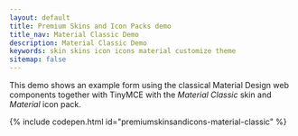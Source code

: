 ```yaml
---
layout: default
title: Premium Skins and Icon Packs demo
title_nav: Material Classic Demo
description: Material Classic Demo
keywords: skin skins icon icons material customize theme
sitemap: false
---
```


This demo shows an example form using the classical Material Design web components together with TinyMCE with the _Material Classic_ skin and _Material_ icon pack.

{% include codepen.html id="premiumskinsandicons-material-classic" %}
